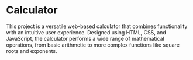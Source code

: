 # Calculator
This project is a versatile web-based calculator that combines functionality with an intuitive user experience. Designed using HTML, CSS, and JavaScript, the calculator performs a wide range of mathematical operations, from basic arithmetic to more complex functions like square roots and exponents.
